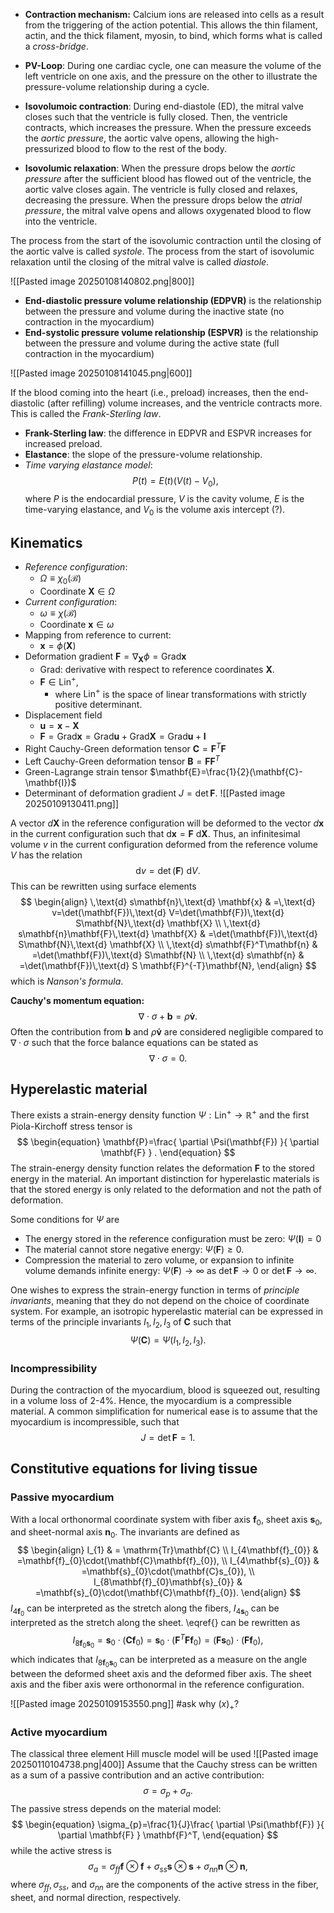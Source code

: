 * **Contraction mechanism:** Calcium ions are released into cells as a result from the triggering of the action potential. This allows the thin filament, actin, and the thick filament, myosin, to bind, which forms what is called a *cross-bridge*. 
* **PV-Loop**: During one cardiac cycle, one can measure the volume of the left ventricle on one axis, and the pressure on the other to illustrate the pressure-volume relationship during a cycle.

 
* **Isovolumoic contraction**: During end-diastole (ED), the mitral valve closes such that the ventricle is fully closed. Then, the ventricle contracts, which increases the pressure. When the pressure exceeds the *aortic pressure*, the aortic valve opens, allowing the high-pressurized blood to flow to the rest of the body.
* **Isovolumic relaxation**: When the pressure drops below the *aortic pressure* after the sufficient blood has flowed out of the ventricle, the aortic valve closes again. The ventricle is fully closed and relaxes, decreasing the pressure. When the pressure drops below the *atrial pressure*, the mitral valve opens and allows oxygenated blood to flow into the ventricle.

The process from the start of the isovolumic contraction until the closing of the aortic valve is called *systole*.
The process from the start of isovolumic relaxation until the closing of the mitral valve is called *diastole*.

![[Pasted image 20250108140802.png|800]]
* **End-diastolic pressure volume relationship (EDPVR)** is the relationship between the pressure and volume during the inactive state (no contraction in the myocardium)
*  **End-systolic pressure volume relationship (ESPVR)** is the relationship between the pressure and volume during the active state (full contraction in the myocardium)

![[Pasted image 20250108141045.png|600]]

If the blood coming into the heart (i.e., preload) increases, then the end-diastolic (after refilling) volume increases, and the ventricle contracts more. This is called the *Frank-Sterling law*.
* **Frank-Sterling law**: the difference in EDPVR and ESPVR increases for increased preload.
* **Elastance**: the slope of the pressure-volume relationship.
* *Time varying elastance model*:
$$
\begin{equation}
P(t)=E(t)(V(t)-V_{0}),
\end{equation}
$$
where $P$ is the endocardial pressure, $V$ is the cavity volume, $E$ is the time-varying elastance, and $V_{0}$ is the volume axis intercept (?).

## Kinematics
* *Reference configuration*: 
	* $\Omega\equiv\chi_{0}(\mathcal{B})$
	* Coordinate $\mathbf{X}\in\Omega$
* *Current configuration*: 
	* $\omega\equiv\chi(\mathcal{B})$
	* Coordinate $\mathbf{x}\in\omega$
* Mapping from reference to current:
	* $\mathbf{x}=\phi(\mathbf{X})$
* Deformation gradient $\mathbf{F}=\nabla_{\mathbf{X}}\phi=\text{Grad}\mathbf{x}$
	* Grad: derivative with respect to reference coordinates $\mathbf{X}$.
	* $\mathbf{F}\in \text{Lin}^+$, 
		* where $\text{Lin}^+$ is the space of linear transformations with strictly positive determinant.
* Displacement field
	* $\mathbf{u}=\mathbf{x}-\mathbf{X}$
	* $\mathbf{F}=\text{Grad}\mathbf{x}=\text{Grad}\mathbf{u}+\text{Grad}\mathbf{X}=\text{Grad}\mathbf{u}+\mathbf{I}$
* Right Cauchy-Green deformation tensor $\mathbf{C}=\mathbf{F}^T\mathbf{F}$
* Left Cauchy-Green deformation tensor $\mathbf{B}=\mathbf{F}\mathbf{F}^T$
* Green-Lagrange strain tensor $\mathbf{E}=\frac{1}{2}(\mathbf{C}-\mathbf{I})$
* Determinant of deformation gradient $J=\det \mathbf{F}$.
![[Pasted image 20250109130411.png]]

A vector $d\mathbf{X}$ in the reference configuration will be deformed to the vector $d\mathbf{x}$ in the current configuration such that $\text{ d}\mathbf{x}=\mathbf{F}\text{ d}\mathbf{X}$. Thus, an infinitesimal volume $v$ in the current configuration deformed from the reference volume $V$ has the relation 
$$
\begin{equation}
\text{ d} v=\det (\mathbf{F})\text{ d} V.
\end{equation}
$$
This can be rewritten using surface elements
$$
\begin{align}
\,\text{d} s\mathbf{n}\,\text{d} \mathbf{x} & =\,\text{d} v=\det(\mathbf{F})\,\text{d}  V=\det(\mathbf{F})\,\text{d}  S\mathbf{N}\,\text{d} \mathbf{X} \\
 \,\text{d} s\mathbf{n}\mathbf{F}\,\text{d} \mathbf{X} & =\det(\mathbf{F})\,\text{d} S\mathbf{N}\,\text{d} \mathbf{X}  \\
\,\text{d} s\mathbf{F}^T\mathbf{n} & =\det(\mathbf{F})\,\text{d} S\mathbf{N} \\
\,\text{d} s\mathbf{n} & =\det(\mathbf{F})\,\text{d} S \mathbf{F}^{-T}\mathbf{N},
\end{align}
$$
which is *Nanson's formula*.

**Cauchy's momentum equation:**
$$
\begin{equation}
\nabla \cdot\sigma+\mathbf{b}=\rho \mathbf{\dot{v}}.
\end{equation}
$$Often the contribution from $\mathbf{b}$ and $\rho \mathbf{\dot{v}}$ are considered negligible compared to $\nabla \cdot\sigma$ such that the force balance equations can be stated as
$$
\begin{equation}
\nabla \cdot\sigma=0.
\end{equation}
$$

## Hyperelastic material
There exists a strain-energy density function $\Psi:\text{Lin}^+\to \mathbb{R}^+$ and the first Piola-Kirchoff stress tensor is 
$$
\begin{equation}
\mathbf{P}=\frac{ \partial \Psi(\mathbf{F}) }{ \partial \mathbf{F} } .
\end{equation}
$$
The strain-energy density function relates the deformation $\mathbf{F}$ to the stored energy in the material. An important distinction for hyperelastic materials is that the stored energy is only related to the deformation and not the path of deformation.

Some conditions for $\Psi$ are
* The energy stored in the reference configuration must be zero: $\Psi(\mathbf{I})=0$
* The material cannot store negative energy: $\Psi(\mathbf{F})\geq0$.
* Compression the material to zero volume, or expansion to infinite volume demands infinite energy: $\Psi(\mathbf{F})\to \infty$ as $\det \mathbf{F}\to0$ or $\det \mathbf{F}\to \infty$.

One wishes to express the strain-energy function in terms of *principle invariants*, meaning that they do not depend on the choice of coordinate system. For example, an isotropic hyperelastic material can be expressed in terms of the principle invariants $I_{1},I_{2},I_{3}$ of $\mathbf{C}$ such that
$$
\begin{equation}
\Psi(\mathbf{C})=\Psi(I_{1},I_{2},I_{3}).
\end{equation}
$$
### Incompressibility
During the contraction of the myocardium, blood is squeezed out, resulting in a volume loss of 2-4%. Hence, the myocardium is a compressible material. 
A common simplification for numerical ease is to assume that the myocardium is incompressible, such that
$$
\begin{equation}
J=\det \mathbf{F}=1.
\end{equation}
$$

## Constitutive equations for living tissue

### Passive myocardium
With a local orthonormal coordinate system with fiber axis $\mathbf{f}_{0}$, sheet axis $\mathbf{s}_{0}$, and sheet-normal axis $\mathbf{n}_{0}$. The invariants are defined as
$$
\begin{align}
I_{1} & =  \mathrm{Tr}\mathbf{C} \\
I_{4\mathbf{f}_{0}} & =\mathbf{f}_{0}\cdot(\mathbf{C}\mathbf{f}_{0}), \\
I_{4\mathbf{s}_{0}} & =\mathbf{s}_{0}\cdot(\mathbf{C}s_{0}), \\
I_{8\mathbf{f}_{0}\mathbf{s}_{0}} & =\mathbf{s}_{0}\cdot(\mathbf{C}\mathbf{f}_{0}).
\end{align}
$$
$I_{4\mathbf{f}_{0}}$ can be interpreted as the stretch along the fibers, $I_{4\mathbf{s}_{0}}$ can be interpreted as the stretch along the sheet. \eqref{} can be rewritten as
$$
\begin{equation}
I_{8\mathbf{f}_{0}\mathbf{s}_{0}}=\mathbf{s}_{0}\cdot(\mathbf{C}\mathbf{f}_{0})=\mathbf{s}_{0}\cdot(\mathbf{F}^T\mathbf{F}\mathbf{f}_{0})=(\mathbf{F}\mathbf{s}_{0})\cdot(\mathbf{F}\mathbf{f}_{0}),
\end{equation}
$$
which indicates that $I_{8\mathbf{f}_{0}\mathbf{s}_{0}}$ can be interpreted as a measure on the angle between the deformed sheet axis and the deformed fiber axis. The sheet axis and the fiber axis were orthonormal in the reference configuration.

![[Pasted image 20250109153550.png]]
#ask why $(x)_{+}$?

### Active myocardium
The classical three element Hill muscle model will be used
![[Pasted image 20250110104738.png|400]]
Assume that the Cauchy stress can be written as a sum of a passive contribution and an active contribution:
$$
\begin{equation}
\sigma=\sigma_{p}+\sigma_{a}.
\end{equation}
$$
The passive stress depends on the material model:
$$
\begin{equation}
\sigma_{p}=\frac{1}{J}\frac{ \partial \Psi(\mathbf{F}) }{ \partial \mathbf{F} } \mathbf{F}^T,
\end{equation}
$$
while the active stress is
$$
\begin{equation}
\sigma_{a}=\sigma_{ff}\mathbf{f}\otimes \mathbf{f}+\sigma_{ss}\mathbf{s}\otimes \mathbf{s}+\sigma_{nn}\mathbf{n}\otimes \mathbf{n},
\end{equation}
$$
where $\sigma_{ff},\sigma_{ss},$ and $\sigma_{nn}$ are the components of the active stress in the fiber, sheet, and normal direction, respectively. 



